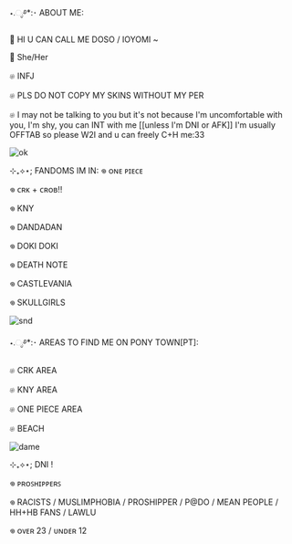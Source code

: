 
⋆.ೃ࿔*:･ ABOUT ME:

🪼 HI U CAN CALL ME DOSO / IOYOMI ~ 

🪼 She/Her

𔓘 INFJ

𔓘 PLS DO NOT COPY MY SKINS WITHOUT MY PER

𔓘 I may not be talking to you but it's not because I'm uncomfortable with you, I'm shy, you can INT with me [[unless I'm DNI or AFK]] I'm usually OFFTAB so please W2I and u can freely C+H me:33

![ok](https://github.com/user-attachments/assets/4a1ff8bf-06a6-458d-9348-2caf146bf0d9)

⊹₊⟡⋆; FANDOMS IM IN:
𖦹 ᴏɴᴇ ᴘɪᴇᴄᴇ 

𖦹 ᴄʀᴋ + ᴄʀᴏʙ!!

𖦹 KNY 

𖦹 DANDADAN

𖦹 DOKI DOKI

𖦹 DEATH NOTE

𖦹 CASTLEVANIA

𖦹 SKULLGIRLS

![snd](https://github.com/user-attachments/assets/b396e6ed-2008-4460-9ebc-f92a32b90bae)

⋆.ೃ࿔*:･ AREAS TO FIND ME ON PONY TOWN[PT]:

𔓘 CRK AREA

𔓘 KNY AREA 

𔓘 ONE PIECE AREA

𔓘 BEACH

![dame](https://github.com/user-attachments/assets/7f7be78a-a309-4da9-af34-c63c4df72c65)


⊹₊⟡⋆; DNI !

𖦹 ᴘʀᴏꜱʜɪᴘᴘᴇʀꜱ

𖦹 RACISTS / MUSLIMPHOBIA / PROSHIPPER / P@DO / MEAN PEOPLE / HH+HB FANS / LAWLU

𖦹 ᴏᴠᴇʀ 23 / ᴜɴᴅᴇʀ 12 

